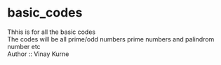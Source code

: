# basic_codes
Thhis is for all the basic codes 
<br>
The codes will be all prime/odd numbers prime numbers and palindrom number etc
<br>
Author :: Vinay Kurne
